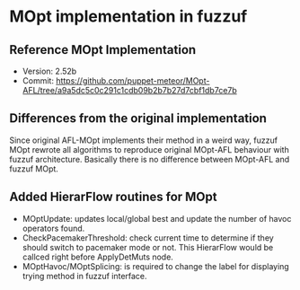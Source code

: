 # MOpt implementation in fuzzuf

## Reference MOpt Implementation

- Version: 2.52b
- Commit: https://github.com/puppet-meteor/MOpt-AFL/tree/a9a5dc5c0c291c1cdb09b2b7b27d7cbf1db7ce7b

## Differences from the original implementation

Since original AFL-MOpt implements their method in a weird way, fuzzuf MOpt rewrote all algorithms to reproduce original MOpt-AFL behaviour with fuzzuf architecture. Basically there is no difference between MOpt-AFL and fuzzuf MOpt.

## Added HierarFlow routines for MOpt

- MOptUpdate: updates local/global best and update the number of havoc operators found.
- CheckPacemakerThreshold: check current time to determine if they should switch to pacemaker mode or not. This HierarFlow would be callced right before ApplyDetMuts node.
- MOptHavoc/MOptSplicing: is required to change the label for displaying trying method in fuzzuf interface.